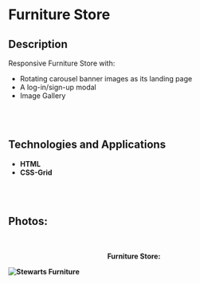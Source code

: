 # Furniture Store

<h2>Description</h2>

Responsive Furniture Store with:

- Rotating carousel banner images as its landing page 
- A log-in/sign-up modal
- Image Gallery

  
<br>
<br>

<h2>Technologies and Applications</h2>

- <b>HTML</b>
- <b>CSS-Grid</b>


<br>
<br>


<h2>Photos:</h2> <br/>

<p align="center">
<b>Furniture Store:<b> <br/>



![Stewarts Furniture](https://user-images.githubusercontent.com/101478420/187819939-a5f150dc-a09b-4d98-a7a1-21c5492bd675.png)


<br />
<br />
